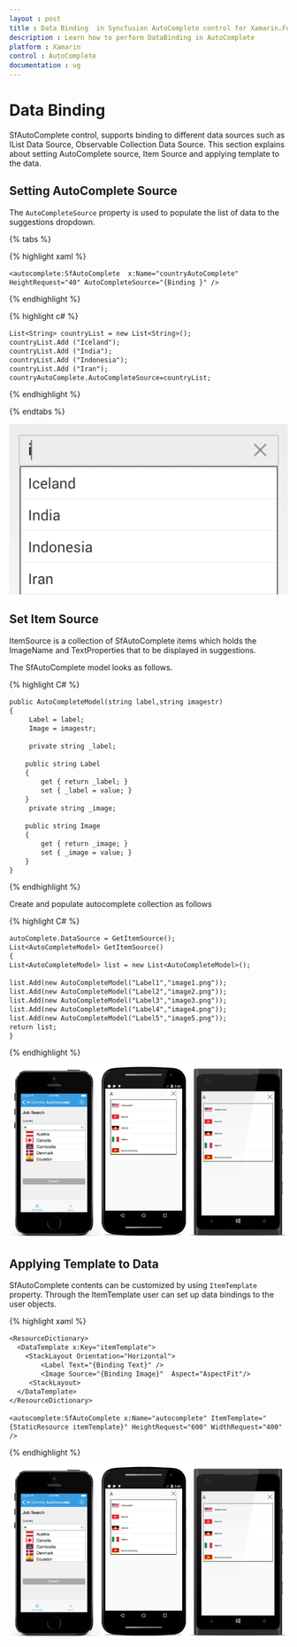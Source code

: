 ```yaml
---
layout : post
title : Data Binding  in Syncfusion AutoComplete control for Xamarin.Forms
description : Learn how to perform DataBinding in AutoComplete
platform : Xamarin
control : AutoComplete
documentation : ug
---
```


# Data Binding

SfAutoComplete control, supports binding to different data sources such as IList Data Source, Observable Collection Data Source. This section explains 
about setting AutoComplete source, Item Source and applying template to the data.

## Setting AutoComplete Source

The `AutoCompleteSource` property is used to populate the list of data to the suggestions dropdown.
	
{% tabs %}	

{% highlight xaml %}

  	<autocomplete:SfAutoComplete  x:Name="countryAutoComplete" HeightRequest="40" AutoCompleteSource="{Binding }" />

{% endhighlight %}
	
{% highlight c# %}
	
	List<String> countryList = new List<String>(); 
	countryList.Add ("Iceland");
	countryList.Add ("India");
	countryList.Add ("Indonesia");
	countryList.Add ("Iran");
	countryAutoComplete.AutoCompleteSource=countryList;
	 
{% endhighlight %}

{% endtabs %}
	
![](images/autocompletesource.png)

## Set Item Source

ItemSource is a collection of SfAutoComplete items which holds the ImageName and TextProperties that to be displayed in suggestions.

The SfAutoComplete model looks as follows.

{% highlight C# %}

	public AutoCompleteModel(string label,string imagestr)
	{        
         Label = label;
	     Image = imagestr;
        
    	 private string _label;

        public string Label
        {
            get { return _label; }
            set { _label = value; }
        }
		 private string _image;

        public string Image
        {
            get { return _image; }
            set { _image = value; }
        }
	}

{% endhighlight %}

Create and populate autocomplete collection as follows

{% highlight C# %}

	autoComplete.DataSource = GetItemSource();
	List<AutoCompleteModel> GetItemSource()
    {
	List<AutoCompleteModel> list = new List<AutoCompleteModel>();

	list.Add(new AutoCompleteModel("Label1","image1.png"));
    list.Add(new AutoCompleteModel("Label2","image2.png"));
	list.Add(new AutoCompleteModel("Label3","image3.png"));
    list.Add(new AutoCompleteModel("Label4","image4.png"));
    list.Add(new AutoCompleteModel("Label5","image5.png"));
	return list;
	}

{% endhighlight %}

![](images/autocompleteitemsource.png)

## Applying Template to Data 

SfAutoComplete contents can be customized by using `ItemTemplate` property. Through the ItemTemplate user can set up data bindings to the user objects.


{% highlight xaml %}

	<ResourceDictionary>
      <DataTemplate x:Key="itemTemplate">
        <StackLayout Orientation="Horizontal">
            <Label Text="{Binding Text}" />
            <Image Source="{Binding Image}"  Aspect="AspectFit"/>
         <StackLayout>
      </DataTemplate>
    </ResourceDictionary>
	
	<autocomplete:SfAutoComplete x:Name="autocomplete" ItemTemplate="{StaticResource itemTemplate}" HeightRequest="600" WidthRequest="400" />

{% endhighlight %}

![](images/autocompleteitemsource.png)


